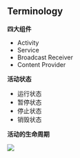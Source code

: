 ## Terminology ##
**四大组件**
- Activity
- Service
- Broadcast Receiver
- Content Provider

**活动状态**
- 运行状态
- 暂停状态
- 停止状态
- 销毁状态

**活动的生命周期**

![](https://developer.android.com/guide/components/images/activity_lifecycle.png)

